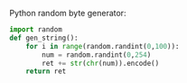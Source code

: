 Python random byte generator:
```python
import random
def gen_string():
	for i in range(random.randint(0,100)):
		num = random.randint(0,254)
		ret += str(chr(num)).encode()
	return ret
```